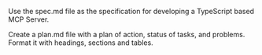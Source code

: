 Use the spec.md file as the specification for developing a TypeScript based MCP Server.

Create a plan.md file with a plan of action, status of tasks, and problems. Format it with headings, sections and tables.